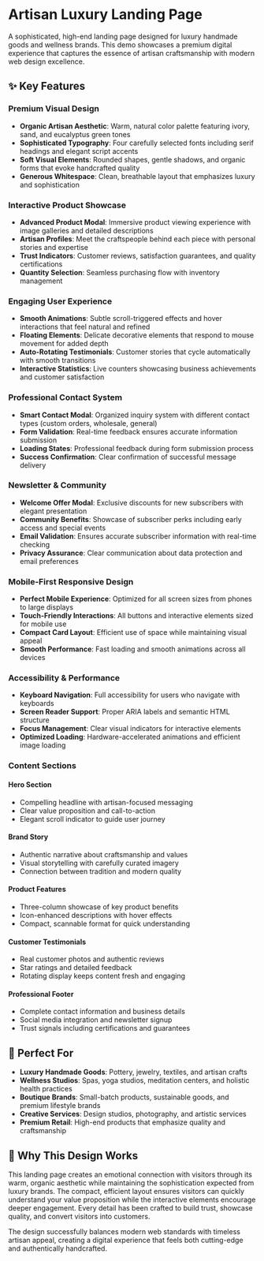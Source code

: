 # Artisan Luxury Landing Page

A sophisticated, high-end landing page designed for luxury handmade goods and wellness brands. This demo showcases a premium digital experience that captures the essence of artisan craftsmanship with modern web design excellence.

## ✨ Key Features

### **Premium Visual Design**
- **Organic Artisan Aesthetic**: Warm, natural color palette featuring ivory, sand, and eucalyptus green tones
- **Sophisticated Typography**: Four carefully selected fonts including serif headings and elegant script accents
- **Soft Visual Elements**: Rounded shapes, gentle shadows, and organic forms that evoke handcrafted quality
- **Generous Whitespace**: Clean, breathable layout that emphasizes luxury and sophistication

### **Interactive Product Showcase**
- **Advanced Product Modal**: Immersive product viewing experience with image galleries and detailed descriptions
- **Artisan Profiles**: Meet the craftspeople behind each piece with personal stories and expertise
- **Trust Indicators**: Customer reviews, satisfaction guarantees, and quality certifications
- **Quantity Selection**: Seamless purchasing flow with inventory management

### **Engaging User Experience**
- **Smooth Animations**: Subtle scroll-triggered effects and hover interactions that feel natural and refined
- **Floating Elements**: Delicate decorative elements that respond to mouse movement for added depth
- **Auto-Rotating Testimonials**: Customer stories that cycle automatically with smooth transitions
- **Interactive Statistics**: Live counters showcasing business achievements and customer satisfaction

### **Professional Contact System**
- **Smart Contact Modal**: Organized inquiry system with different contact types (custom orders, wholesale, general)
- **Form Validation**: Real-time feedback ensures accurate information submission
- **Loading States**: Professional feedback during form submission process
- **Success Confirmation**: Clear confirmation of successful message delivery

### **Newsletter & Community**
- **Welcome Offer Modal**: Exclusive discounts for new subscribers with elegant presentation
- **Community Benefits**: Showcase of subscriber perks including early access and special events
- **Email Validation**: Ensures accurate subscriber information with real-time checking
- **Privacy Assurance**: Clear communication about data protection and email preferences

### **Mobile-First Responsive Design**
- **Perfect Mobile Experience**: Optimized for all screen sizes from phones to large displays
- **Touch-Friendly Interactions**: All buttons and interactive elements sized for mobile use
- **Compact Card Layout**: Efficient use of space while maintaining visual appeal
- **Smooth Performance**: Fast loading and smooth animations across all devices

### **Accessibility & Performance**
- **Keyboard Navigation**: Full accessibility for users who navigate with keyboards
- **Screen Reader Support**: Proper ARIA labels and semantic HTML structure
- **Focus Management**: Clear visual indicators for interactive elements
- **Optimized Loading**: Hardware-accelerated animations and efficient image loading

### **Content Sections**

#### **Hero Section**
- Compelling headline with artisan-focused messaging
- Clear value proposition and call-to-action
- Elegant scroll indicator to guide user journey

#### **Brand Story**
- Authentic narrative about craftsmanship and values
- Visual storytelling with carefully curated imagery
- Connection between tradition and modern quality

#### **Product Features**
- Three-column showcase of key product benefits
- Icon-enhanced descriptions with hover effects
- Compact, scannable format for quick understanding

#### **Customer Testimonials**
- Real customer photos and authentic reviews
- Star ratings and detailed feedback
- Rotating display keeps content fresh and engaging

#### **Professional Footer**
- Complete contact information and business details
- Social media integration and newsletter signup
- Trust signals including certifications and guarantees

## 🎯 Perfect For

- **Luxury Handmade Goods**: Pottery, jewelry, textiles, and artisan crafts
- **Wellness Studios**: Spas, yoga studios, meditation centers, and holistic health practices
- **Boutique Brands**: Small-batch products, sustainable goods, and premium lifestyle brands
- **Creative Services**: Design studios, photography, and artistic services
- **Premium Retail**: High-end products that emphasize quality and craftsmanship

## 🌟 Why This Design Works

This landing page creates an emotional connection with visitors through its warm, organic aesthetic while maintaining the sophistication expected from luxury brands. The compact, efficient layout ensures visitors can quickly understand your value proposition while the interactive elements encourage deeper engagement. Every detail has been crafted to build trust, showcase quality, and convert visitors into customers.

The design successfully balances modern web standards with timeless artisan appeal, creating a digital experience that feels both cutting-edge and authentically handcrafted.
